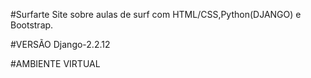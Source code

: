 #Surfarte 
Site sobre aulas de surf com HTML/CSS,Python(DJANGO) e Bootstrap.

#VERSÃO
Django-2.2.12

#AMBIENTE VIRTUAL
